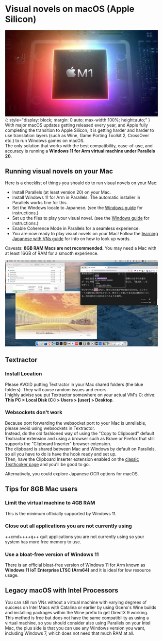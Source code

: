# Visual novels on macOS (Apple Silicon)
![Visual novels on Apple Silicon](img/vnmac1.jpg){:  style="display: block; margin: 0 auto; max-width:100%; height:auto;" }  
With major macOS updates getting released every year, and Apple fully completing the transition to Apple Silicon, it is getting harder and harder to use translation layers (such as Wine, Game Porting Toolkit 2, CrossOver etc.) to run Windows games on macOS.  
The only solution that works with the best compatibility, ease-of-use, and accuracy is running a **Windows 11 for Arm virtual machine under Parallels 20**.

## Running visual novels on your Mac

Here is a checklist of things you should do to run visual novels on your Mac:

- Install Parallels (at least version 20) on your Mac.  
- Install Windows 11 for Arm in Parallels. The automatic installer in Parallels works fine for this.  
- Set the Windows locale to Japanese. (see the [Windows guide](/vn-win) for instructions.)
- Set up the files to play your visual novel. (see the [Windows guide](/vn-win) for instructions.)  
- Enable Coherence Mode in Parallels for a seamless experience.  
- You are now ready to play visual novels on your Mac! Follow the [learning Japanese with VNs guide](/vn) for info on how to look up words.  

Caveats: **8GB RAM Macs are not recommended.** You may need a Mac with at least 16GB of RAM for a smooth experience.  

![Visual novel running on Mac with Parallels](img/vnmac2.png)

## Textractor

### Install Location
Please AVOID putting Textractor in your Mac shared folders (the blue folders). They will cause random issues and errors.  
I highly advise you put Textractor somewhere on your actual VM's C: drive: **This PC > Local Disk (C:) > Users > [user] > Desktop**.  

### Websockets don't work
Because port forwarding the websocket port to your Mac is unreliable, please avoid using websockets in Textractor.  
Instead, do the old fashioned way of using the "Copy to Clipboard" default Textractor extension and using a browser such as Brave or Firefox that still supports the "Clipboard Inserter" browser extension.    
The clipboard is shared between Mac and Windows by default on Parallels, so all you have to do is have the hook ready and set up.  
Then, have the Clipboard Inserter extension enabled on the [classic Texthooker page](/texthooker.html) and you'll be good to go.    

Alternatively, you could explore Japanese OCR options for macOS.  

## Tips for 8GB Mac users

### Limit the virtual machine to 4GB RAM
This is the minimum officially supported by Windows 11.
### Close out all applications you are not currently using
++cmd++++q++ quit applications you are not currently using so your system has more free memory to use.
### Use a bloat-free version of Windows 11
There is an official bloat-free version of Windows 11 for Arm known as **Windows 11 IoT Enterprise LTSC (Arm64)** and it is ideal for low resource usage.

## Legacy macOS with Intel Processors

You can still run VNs without a virtual machine with varying degrees of success on Intel Macs with Catalina or earlier by using Gcenx's Wine builds and installing packages within the Wine prefix to get DirectX 9 working.  
This method is free but does not have the same compatibility as using a virtual machine, so you should consider also using Parallels on your Intel Mac, the plus side is that you can use any Windows version you want, including Windows 7, which does not need that much RAM at all.